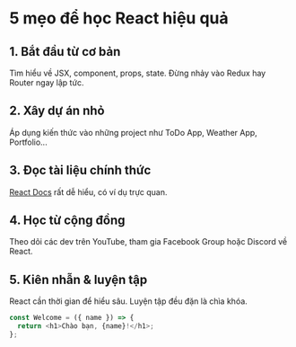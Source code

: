 # 5 mẹo để học React hiệu quả

## 1. Bắt đầu từ cơ bản
Tìm hiểu về JSX, component, props, state. Đừng nhảy vào Redux hay Router ngay lập tức.

## 2. Xây dự án nhỏ
Áp dụng kiến thức vào những project như ToDo App, Weather App, Portfolio...

## 3. Đọc tài liệu chính thức
[React Docs](https://reactjs.org/) rất dễ hiểu, có ví dụ trực quan.

## 4. Học từ cộng đồng
Theo dõi các dev trên YouTube, tham gia Facebook Group hoặc Discord về React.

## 5. Kiên nhẫn & luyện tập
React cần thời gian để hiểu sâu. Luyện tập đều đặn là chìa khóa.

```js
const Welcome = ({ name }) => {
  return <h1>Chào bạn, {name}!</h1>;
};

